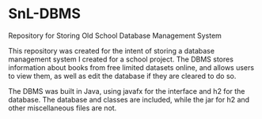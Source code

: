 # SnL-DBMS
Repository for Storing Old School Database Management System

This repository was created for the intent of storing a database management system I created for a school project.
The DBMS stores information about books from free limited datasets online, and allows users to view them, as well as edit the database if they are cleared to do so.

The DBMS was built in Java, using javafx for the interface and h2 for the database.
The database and classes are included, while the jar for h2 and other miscellaneous files are not.
